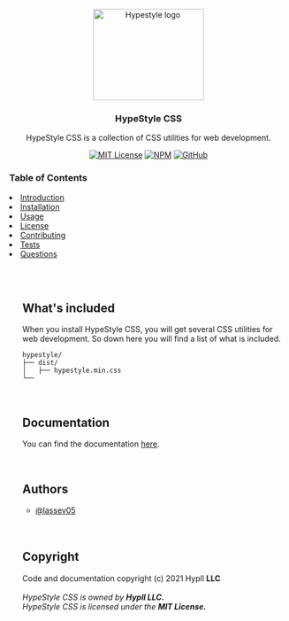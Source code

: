 <p align="center">
  <a href="https://hypestyle.netlify.app">
    <img src="https://hypestyle.netlify.app/img/icon.png" alt="Hypestyle logo" width="200" height="165">
  </a>
</p>

<h3 align="center">HypeStyle CSS</h3>

<p align="center">
  HypeStyle CSS is a collection of CSS utilities for web development.
  <br>

<div align="center">

[![MIT License](https://img.shields.io/apm/l/atomic-design-ui.svg?style=for-the-badge)](https://github.com/lassev05/hypestyle/blob/master/LICENSE)
[![NPM](https://img.shields.io/npm/v/hypestyle?style=for-the-badge)](https://npmjs.com/package/hypestyle)
[![GitHub](https://img.shields.io/github/stars/lassev05/hypestyle?style=for-the-badge)](#)

</div>

### Table of Contents

<li>
    <a href="">Introduction</a> 
    
</li>
<li>
    <a href="">Installation</a>
</li>
<li>
    <a href="">Usage</a>
</li>
<li>
    <a href="">License</a>
</li>
<li>
    <a href="">Contributing</a>
</li>
<li>
    <a href="">Tests</a>
</li>
<li>
    <a href="">Questions</a>
</li>

<ul>

<br>
<br>

## What's included

When you install HypeStyle CSS, you will get several CSS utilities for web development. So down here you will find a list of what is included.

```text
hypestyle/
├── dist/
│   ├── hypestyle.min.css
└──
```

<br>

## Documentation

You can find the documentation [here](https://hypestyle.netlify.app/docs/).

<br>

## Authors

- [@lassev05](https://www.github.com/lassev05)

<br>
<br>

## Copyright

Code and documentation copyright (c) 2021 Hypll <strong>LLC</strong>
<br>
<br>
<em>HypeStyle CSS is owned by <strong>Hypll LLC.</strong> <em>
<br>
<em>HypeStyle CSS is licensed under the <strong>MIT License.</strong></em>
